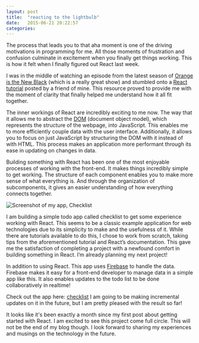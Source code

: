 ```yaml
---
layout: post
title:  "reacting to the lightbulb"
date:   2015-06-21 20:22:57
categories:
---
```


The process that leads you to that aha moment is one of the driving motivations in programming for me. All those moments of frustration and confusion culminate in excitement when you finally get things working. This is how it felt when I finally figured out React last week.

I was in the middle of watching an episode from the latest season of [Orange is the New Black] (which is a really great show) and stumbled onto a [React tutorial] posted by a friend of mine. This resource proved to provide me with the moment of clarity that finally helped me understand how it all fit together.

The inner workings of React are incredibly exciting to me now. The way that it allows me to abstract the [DOM] (document object model), which represents the structure of the webpage, into JavaScript. This enables me to more efficiently couple data with the user interface. Additionally, it allows you to focus on just JavaScript by structuring the DOM with it instead of with HTML. This process makes an application more performant through its ease in updating on changes in data.

Building something with React has been one of the most enjoyable processes of working with the front-end. It makes things incredibly simple to get working. The structure of each component enables you to make more sense of what everything is. And through the organization of subcomponents, it gives an easier understanding of how everything connects together.

<img class="photo" id="full-width" src="/blog/images/checklist_app.png" alt="Screenshot of my app, Checklist" title="Screenshot of my app, Checklist">

I am building a simple todo app called checklist to get some experience working with React. This seems to be a classic example application for web technologies due to its simplicity to make and the usefulness of it. While there are tutorials available to do this, I chose to work from scratch, taking tips from the aforementioned tutorial and React’s documentation. This gave me the satisfaction of completing a project with a newfound comfort in building something in React. I’m already planning my next project!

In addition to using React. This app uses [Firebase] to handle the data. Firebase makes it easy for a front-end developer to
manage data in a simple app like this. It also enables updates to the todo list to be done collaboratively in realtime!


Check out the app here: [checklist] I am going to be making incremental updates on it in the future, but I am pretty pleased with
the result so far!

It looks like it's been exactly a month since my first post about getting started with React. I am excited to see this project come
full circle. This will not be the end of my blog though. I look forward to sharing my experiences and musings on the technology
in the future.

[Orange is the New Black]: http://www.netflix.com/WiMovie/70242311
[React tutorial]: http://tylermcginnis.com/reactjs-tutorial-a-comprehensive-guide-to-building-apps-with-react/
[DOM]: http://www.juliekuehl.com/the-dom-explained/
[Firebase]: https://www.firebase.com/
[checklist]: https://www.hmillie.io/checklist/
